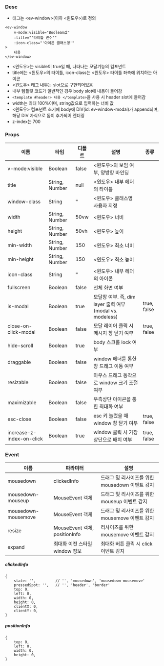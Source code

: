 
### Desc
 - 태그는 &lt;ev-window&gt;(이하 <윈도우>)로 정의

```
<ev-window
    v-mode:visible="Boolean값"
    :title="'타이틀 변수'"
    :icon-class="'아이콘 클래스명'"
>
    내용
</ev-window>
```

 - <윈도우>는 visible이 true일 때, 나타나는 모달기능의 컴포넌트
 - title에는 <윈도우>의 타이틀, icon-class는 <윈도우> 타이틀 좌측에 위치하는 아이콘
 - <윈도우> 태그 내부는 slot으로 구현되어있음
 - 내부 템플릿 코드가 일반적인 경우 body slot에 내용이 들어감
 - `<template #header> 내용 </template>`을 사용 시 header slot에 들어감  
 - width는 최대 100%이며, string값으로 입력하는 너비 값
 - <윈도우> 컴포넌트 초기에 body에 DIV(id: ev-window-modal)가 append되며, 해당 DIV 자식으로 돔이 추가되어 렌더링
 - z-index는 700
 


### Props
| 이름                        | 타입             | 디폴트   | 설명                                             | 종류          |
|---------------------------|----------------|-------|------------------------------------------------|-------------|
| v-mode:visible            | Boolean        | false | <윈도우>의 보임 여부, 양방향 바인딩                          |             |
| title                     | String, Number | null  | <윈도우> 내부 헤더의 타이틀                               |
| window-class              | String         | ''    | <윈도우> 클래스명 사용자 지정                              |             |
| width                     | String, Number | 50vw  | <윈도우> 너비                                       |             |
| height                    | String, Number | 50vh  | <윈도우> 높이                                       |             |
| min-width                 | String, Number | 150   | <윈도우> 최소 너비                                    |             |
| min-height                | String, Number | 150   | <윈도우> 최소 높이                                    |             |
| icon-class                | String         | ''    | <윈도우> 내부 헤더의 아이콘                               |             |
| fullscreen                | Boolean        | false | 전체 화면 여부                                       |
| is-modal                  | Boolean        | true  | 모달창 여부. 즉, dim layer 출력 여부(modal vs. modeless) | true, false |
| close-on-click-modal      | Boolean        | false | 모달 레이어 클릭 시 메시지 창 닫기 여부                        | true, false |
| hide-scroll               | Boolean        | true  | body 스크롤 lock 여부                               |
| draggable                 | Boolean        | false | window 헤더를 통한 창 드래그 이동 여부                      |
| resizable                 | Boolean        | false | 마우스 드래그 동작으로 window 크기 조절 여부                   |
| maximizable               | Boolean        | false | 우측상단 아이콘을 통한 최대화 여부                            |
| esc-close                 | Boolean        | false | esc 키 눌렀을 때 window 창 닫기 여부                     | true, false |
| increase-z-index-on-click | Boolean        | true  | window 클릭 시 가장 상단으로 배치 여부                      | true, false |

### Event

| 이름 | 파라미터 | 설명 |
| --- | --- | --- |
| mousedown | clickedInfo | 드래그 및 리사이즈를 위한 mousedown 이벤트 감지 |
| mousedown-mouseup | MouseEvent 객체 | 드래그 및 리사이즈를 위한 mouseup 이벤트 감지   |
| mousedown-mousemove | MouseEvent 객체 | 드래그 및 리사이즈를 위한 mousemove 이벤트 감지 |
| resize | MouseEvent 객체, positionInfo | 리사이즈를 위한 mousemove 이벤트 감지 |
| expand | 최대화 이전 스타일 window 정보 | 최대화 버튼 클릭 시 click 이벤트 감지 |

##### clickedInfo
```
{
    state: '',         // '', 'mousedown', 'mousedown-mousemove'
    pressedSpot: '',   // '', 'header', 'border'
    top: 0,
    left: 0,
    width: 0,
    height: 0,
    clientX: 0,
    clientY: 0,
}
```

##### positionInfo
```
{
    top: 0,
    left: 0, 
    width: 0,
    height: 0, 
}
```
